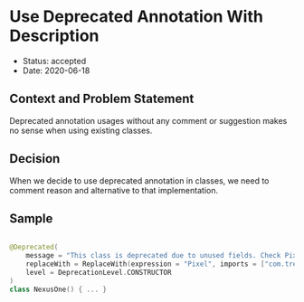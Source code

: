 # Use Deprecated Annotation With Description

* Status: accepted
* Date: 2020-06-18

## Context and Problem Statement

Deprecated annotation usages without any comment or suggestion makes no sense when using existing classes.

## Decision

When we decide to use deprecated annotation in classes, we need to comment reason and alternative to that implementation.

## Sample

```kotlin

@Deprecated(
    message = "This class is deprecated due to unused fields. Check Pixel.Builder for new fields and creation.",
    replaceWith = ReplaceWith(expression = "Pixel", imports = ["com.trendyol.new.package"],
    level = DeprecationLevel.CONSTRUCTOR
)
class NexusOne() { ... }

```
